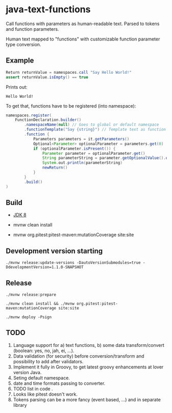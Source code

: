 # java-text-functions

Call functions with parameters as human-readable text. Parsed to tokens and function parameters.

Human text mapped to "functions" with customizable function parameter type conversion.

## Example

```groovy
Return returnValue = namespaces.call "Say Hello World!"
assert returnValue.isEmpty() == true
```

Prints out:

```text
Hello World!
```

To get that, functions have to be registered (into namespace):

```groovy
namespaces.register(
    FunctionDeclaration.builder()
        .namespaceName(null) // Goes to global or default namespace
        .functionTemplate("Say {string}") // Template text as function with parameter
        .function {
            Parameters parameters = it.getParameters()
            Optional<Parameter> optionalParameter = parameters.get(0)
            if (optionalParameter.isPresent()) {
                Parameter parameter = optionalParameter.get()
                String parameterString = parameter.getOptionalValue().orElse("")
                System.out.println(parameterString)
                newReturn()
            }
        }
        .build()
)
```

## Build

* [JDK 8](https://www.azul.com/downloads/?version=java-8-lts&package=jdk#zulu)

* mvnw clean install

* mvnw org.pitest:pitest-maven:mutationCoverage site:site

## Development version starting

```shell
./mvnw release:update-versions -DautoVersionSubmodules=true -DdevelopmentVersion=1.1.0-SNAPSHOT
```

## Release

```shell
./mvnw release:prepare
```

```shell
./mvnw clean install && ./mvnw org.pitest:pitest-maven:mutationCoverage site:site
```

```shell
./mvnw deploy -Psign
```

## TODO

1. Language support for a) text functions, b) some data transform/convert (boolean: yes, no, jah, ei, ...).
1. Data validation (for security) before conversion/transform and possibility to add after validators.
1. Implement it fully in Groovy, to get latest groovy enhancements at lover version Java.
1. Seting default namespace.
1. date and time formats passing to converter.
1. TODO list in code .
1. Looks like pitest doesn't work.
1. Tokens parsing can be a more fancy (event based, ...) and in separate library

